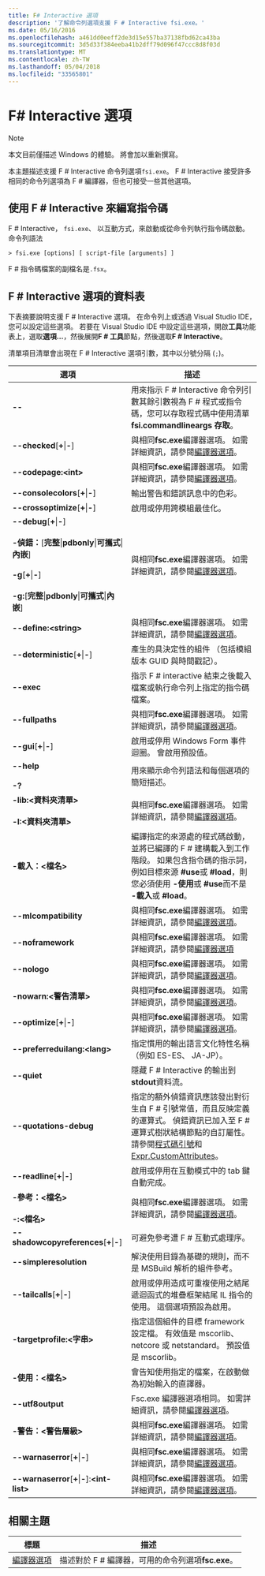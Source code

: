```yaml
---
title: F# Interactive 選項
description: '了解命令列選項支援 F # Interactive fsi.exe。'
ms.date: 05/16/2016
ms.openlocfilehash: a461dd0eeff2de3d15e557ba37138fbd62ca43ba
ms.sourcegitcommit: 3d5d33f384eeba41b2dff79d096f47ccc8d8f03d
ms.translationtype: MT
ms.contentlocale: zh-TW
ms.lasthandoff: 05/04/2018
ms.locfileid: "33565801"
---
```

# <a name="f-interactive-options"></a>F# Interactive 選項

> [!NOTE]
本文目前僅描述 Windows 的體驗。  將會加以重新撰寫。

本主題描述支援 F # Interactive 命令列選項`fsi.exe`。 F # Interactive 接受許多相同的命令列選項為 F # 編譯器，但也可接受一些其他選項。

## <a name="using-f-interactive-for-scripting"></a>使用 F # Interactive 來編寫指令碼
F # Interactive， `fsi.exe`、 以互動方式，來啟動或從命令列執行指令碼啟動。 命令列語法

```
> fsi.exe [options] [ script-file [arguments] ]
```

F # 指令碼檔案的副檔名是`.fsx`。

## <a name="table-of-f-interactive-options"></a>F # Interactive 選項的資料表
下表摘要說明支援 F # Interactive 選項。 在命令列上或透過 Visual Studio IDE，您可以設定這些選項。 若要在 Visual Studio IDE 中設定這些選項，開啟**工具**功能表上，選取**選項...**，然後展開**F # 工具**節點，然後選取**F # Interactive**。

清單項目清單會出現在 F # Interactive 選項引數，其中以分號分隔 (`;`)。

|選項|描述|
|------|-----------|
|**--**|用來指示 F # Interactive 命令列引數其餘引數視為 F # 程式或指令碼，您可以存取程式碼中使用清單**fsi.commandlineargs 存取**。|
|**--checked**[**+**&#124;**-**]|與相同**fsc.exe**編譯器選項。 如需詳細資訊，請參閱[編譯器選項](compiler-options.md)。|
|**--codepage:&lt;int&gt;**|與相同**fsc.exe**編譯器選項。 如需詳細資訊，請參閱[編譯器選項](compiler-options.md)。|
|**--consolecolors**[**+**&#124;**-**]|輸出警告和錯誤訊息中的色彩。|
|**--crossoptimize**[**+**&#124;**-**]|啟用或停用跨模組最佳化。|
|**--debug**[**+**&#124;**-**]<br /><br />**-偵錯：**[**完整**&#124;**pdbonly**&#124;**可攜式**&#124;**內嵌**]<br /><br />**-g**[**+**&#124;**-**]<br /><br />**-g:**[**完整**&#124;**pdbonly**&#124;**可攜式**&#124;**內嵌**]|與相同**fsc.exe**編譯器選項。 如需詳細資訊，請參閱[編譯器選項](compiler-options.md)。|
|**--define:&lt;string&gt;**|與相同**fsc.exe**編譯器選項。 如需詳細資訊，請參閱[編譯器選項](compiler-options.md)。|
|**--deterministic**[**+**&#124;**-**]|產生的具決定性的組件 （包括模組版本 GUID 與時間戳記）。|
|**--exec**|指示 F # interactive 結束之後載入檔案或執行命令列上指定的指令碼檔案。|
|**--fullpaths**|與相同**fsc.exe**編譯器選項。 如需詳細資訊，請參閱[編譯器選項](compiler-options.md)。|
|**--gui**[**+**&#124;**-**]|啟用或停用 Windows Form 事件迴圈。 會啟用預設值。|
|**--help**<br /><br />**-?**|用來顯示命令列語法和每個選項的簡短描述。|
|**-lib:&lt;資料夾清單&gt;**<br /><br />**-I:&lt;資料夾清單&gt;**|與相同**fsc.exe**編譯器選項。 如需詳細資訊，請參閱[編譯器選項](compiler-options.md)。|
|**-載入：&lt;檔名&gt;**|編譯指定的來源處的程式碼啟動，並將已編譯的 F # 建構載入到工作階段。 如果包含指令碼的指示詞，例如目標來源 **#use**或 **#load**，則您必須使用 **-使用**或 **#use**而不是 **-載入**或 **#load**。|
|**--mlcompatibility**|與相同**fsc.exe**編譯器選項。 如需詳細資訊，請參閱[編譯器選項](compiler-options.md)。|
|**--noframework**|與相同**fsc.exe**編譯器選項。 如需詳細資訊，請參閱[編譯器選項](compiler-options.md)|
|**--nologo**|與相同**fsc.exe**編譯器選項。 如需詳細資訊，請參閱[編譯器選項](compiler-options.md)。|
|**-nowarn:&lt;警告清單&gt;**|與相同**fsc.exe**編譯器選項。 如需詳細資訊，請參閱[編譯器選項](compiler-options.md)。|
|**--optimize**[**+**&#124;**-**]|與相同**fsc.exe**編譯器選項。 如需詳細資訊，請參閱[編譯器選項](compiler-options.md)。|
|**--preferreduilang:&lt;lang&gt;**| 指定慣用的輸出語言文化特性名稱 （例如 ES-ES、 JA-JP）。 |
|**--quiet**|隱藏 F # Interactive 的輸出到**stdout**資料流。|
|**--quotations-debug**|指定的額外偵錯資訊應該發出對衍生自 F # 引號常值，而且反映定義的運算式。 偵錯資訊已加入至 F # 運算式樹狀結構節點的自訂屬性。 請參閱[程式碼引號](code-quotations.md)和[Expr.CustomAttributes](https://msdn.microsoft.com/library/eb89943f-5f5b-474e-b125-030ca412edb3)。|
|**--readline**[**+**&#124;**-**]|啟用或停用在互動模式中的 tab 鍵自動完成。|
|**-參考：&lt;檔名&gt;**<br /><br />**-:&lt;檔名&gt;**|與相同**fsc.exe**編譯器選項。 如需詳細資訊，請參閱[編譯器選項](compiler-options.md)。|
|**--shadowcopyreferences**[**+**&#124;**-**]|可避免參考遭 F # 互動式處理序。|
|**--simpleresolution**|解決使用目錄為基礎的規則，而不是 MSBuild 解析的組件參考。|
|**--tailcalls**[**+**&#124;**-**]|啟用或停用造成可重複使用之結尾遞迴函式的堆疊框架結尾 IL 指令的使用。 這個選項預設為啟用。|
|**-targetprofile:&lt;字串&gt;**|指定這個組件的目標 framework 設定檔。 有效值是 mscorlib、 netcore 或 netstandard。  預設值是 mscorlib。|
|**-使用：&lt;檔名&gt;**|會告知使用指定的檔案，在啟動做為初始輸入的直譯器。|
|**--utf8output**|Fsc.exe 編譯器選項相同。 如需詳細資訊，請參閱[編譯器選項](compiler-options.md)。|
|**-警告：&lt;警告層級&gt;**|與相同**fsc.exe**編譯器選項。 如需詳細資訊，請參閱[編譯器選項](compiler-options.md)。|
|**--warnaserror**[**+**&#124;**-**]|與相同**fsc.exe**編譯器選項。 如需詳細資訊，請參閱[編譯器選項](compiler-options.md)。|
|**--warnaserror**[**+**&#124;**-**]:**&lt;int-list&gt;**|與相同**fsc.exe**編譯器選項。 如需詳細資訊，請參閱[編譯器選項](compiler-options.md)。|

## <a name="related-topics"></a>相關主題

|標題|描述|
|-----|-----------|
|[編譯器選項](compiler-options.md)|描述對於 F # 編譯器，可用的命令列選項**fsc.exe**。|
